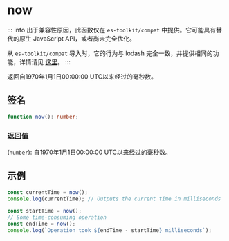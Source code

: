 # now

::: info
出于兼容性原因，此函数仅在 `es-toolkit/compat` 中提供。它可能具有替代的原生 JavaScript API，或者尚未完全优化。

从 `es-toolkit/compat` 导入时，它的行为与 lodash 完全一致，并提供相同的功能，详情请见 [这里](../../../compatibility.md)。
:::

返回自1970年1月1日00:00:00 UTC以来经过的毫秒数。

## 签名

```typescript
function now(): number;
```

### 返回值

(`number`): 自1970年1月1日00:00:00 UTC以来经过的毫秒数。

## 示例

```typescript
const currentTime = now();
console.log(currentTime); // Outputs the current time in milliseconds

const startTime = now();
// Some time-consuming operation
const endTime = now();
console.log(`Operation took ${endTime - startTime} milliseconds`);
```
